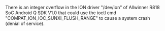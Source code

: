 There is an integer overflow in the ION driver "/dev/ion" of Allwinner R818 SoC Android Q SDK V1.0 that could use the ioctl cmd "COMPAT_ION_IOC_SUNXI_FLUSH_RANGE" to cause a system crash (denial of service).